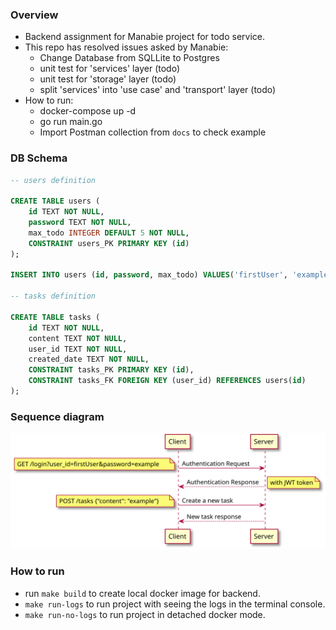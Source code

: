 ### Overview
- Backend assignment for Manabie project for todo service.
- This repo has resolved issues asked by Manabie:
	- Change Database from SQLLite to Postgres
	- unit test for 'services' layer (todo)
	- unit test for 'storage' layer (todo)
	- split 'services' into 'use case' and 'transport' layer (todo)
- How to run:
	- docker-compose up -d
	- go run main.go
	- Import Postman collection from `docs` to check example

### DB Schema
```sql
-- users definition

CREATE TABLE users (
	id TEXT NOT NULL,
	password TEXT NOT NULL,
	max_todo INTEGER DEFAULT 5 NOT NULL,
	CONSTRAINT users_PK PRIMARY KEY (id)
);

INSERT INTO users (id, password, max_todo) VALUES('firstUser', 'example', 5);

-- tasks definition

CREATE TABLE tasks (
	id TEXT NOT NULL,
	content TEXT NOT NULL,
	user_id TEXT NOT NULL,
    created_date TEXT NOT NULL,
	CONSTRAINT tasks_PK PRIMARY KEY (id),
	CONSTRAINT tasks_FK FOREIGN KEY (user_id) REFERENCES users(id)
);
```

### Sequence diagram
![auth and create tasks request](https://github.com/manabie-com/togo/blob/master/docs/sequence.svg)



### How to run
- run `make build` to create local docker image for backend.
- `make run-logs` to run project with seeing the logs in the terminal console.
- `make run-no-logs` to run project in detached docker mode.